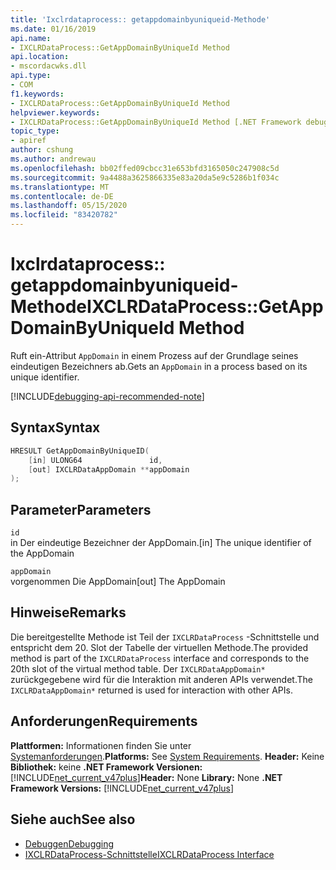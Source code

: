 ```yaml
---
title: 'Ixclrdataprocess:: getappdomainbyuniqueid-Methode'
ms.date: 01/16/2019
api.name:
- IXCLRDataProcess::GetAppDomainByUniqueId Method
api.location:
- mscordacwks.dll
api.type:
- COM
f1.keywords:
- IXCLRDataProcess::GetAppDomainByUniqueId Method
helpviewer.keywords:
- IXCLRDataProcess::GetAppDomainByUniqueId Method [.NET Framework debugging]
topic_type:
- apiref
author: cshung
ms.author: andrewau
ms.openlocfilehash: bb02ffed09cbcc31e653bfd3165050c247908c5d
ms.sourcegitcommit: 9a4488a3625866335e83a20da5e9c5286b1f034c
ms.translationtype: MT
ms.contentlocale: de-DE
ms.lasthandoff: 05/15/2020
ms.locfileid: "83420782"
---
```

# <a name="ixclrdataprocessgetappdomainbyuniqueid-method"></a><span data-ttu-id="9ad3e-102">Ixclrdataprocess:: getappdomainbyuniqueid-Methode</span><span class="sxs-lookup"><span data-stu-id="9ad3e-102">IXCLRDataProcess::GetAppDomainByUniqueId Method</span></span>

<span data-ttu-id="9ad3e-103">Ruft ein-Attribut `AppDomain` in einem Prozess auf der Grundlage seines eindeutigen Bezeichners ab.</span><span class="sxs-lookup"><span data-stu-id="9ad3e-103">Gets an `AppDomain` in a process based on its unique identifier.</span></span>

[!INCLUDE[debugging-api-recommended-note](../../../../includes/debugging-api-recommended-note.md)]

## <a name="syntax"></a><span data-ttu-id="9ad3e-104">Syntax</span><span class="sxs-lookup"><span data-stu-id="9ad3e-104">Syntax</span></span>

```cpp
HRESULT GetAppDomainByUniqueID(
    [in] ULONG64               id,
    [out] IXCLRDataAppDomain **appDomain
);
```

## <a name="parameters"></a><span data-ttu-id="9ad3e-105">Parameter</span><span class="sxs-lookup"><span data-stu-id="9ad3e-105">Parameters</span></span>

`id`\
<span data-ttu-id="9ad3e-106">in Der eindeutige Bezeichner der AppDomain.</span><span class="sxs-lookup"><span data-stu-id="9ad3e-106">[in] The unique identifier of the AppDomain</span></span>

`appDomain`\
<span data-ttu-id="9ad3e-107">vorgenommen Die AppDomain</span><span class="sxs-lookup"><span data-stu-id="9ad3e-107">[out] The AppDomain</span></span>

## <a name="remarks"></a><span data-ttu-id="9ad3e-108">Hinweise</span><span class="sxs-lookup"><span data-stu-id="9ad3e-108">Remarks</span></span>

<span data-ttu-id="9ad3e-109">Die bereitgestellte Methode ist Teil der `IXCLRDataProcess` -Schnittstelle und entspricht dem 20. Slot der Tabelle der virtuellen Methode.</span><span class="sxs-lookup"><span data-stu-id="9ad3e-109">The provided method is part of the `IXCLRDataProcess` interface and corresponds to the 20th slot of the virtual method table.</span></span> <span data-ttu-id="9ad3e-110">Der `IXCLRDataAppDomain*` zurückgegebene wird für die Interaktion mit anderen APIs verwendet.</span><span class="sxs-lookup"><span data-stu-id="9ad3e-110">The `IXCLRDataAppDomain*` returned is used for interaction with other APIs.</span></span>

## <a name="requirements"></a><span data-ttu-id="9ad3e-111">Anforderungen</span><span class="sxs-lookup"><span data-stu-id="9ad3e-111">Requirements</span></span>

<span data-ttu-id="9ad3e-112">**Plattformen:** Informationen finden Sie unter [Systemanforderungen](../../get-started/system-requirements.md).</span><span class="sxs-lookup"><span data-stu-id="9ad3e-112">**Platforms:** See [System Requirements](../../get-started/system-requirements.md).</span></span>
<span data-ttu-id="9ad3e-113">**Header:** Keine **Bibliothek:** keine **.NET Framework Versionen:**[!INCLUDE[net_current_v47plus](../../../../includes/net-current-v47plus.md)]</span><span class="sxs-lookup"><span data-stu-id="9ad3e-113">**Header:** None **Library:** None **.NET Framework Versions:** [!INCLUDE[net_current_v47plus](../../../../includes/net-current-v47plus.md)]</span></span>

## <a name="see-also"></a><span data-ttu-id="9ad3e-114">Siehe auch</span><span class="sxs-lookup"><span data-stu-id="9ad3e-114">See also</span></span>

- [<span data-ttu-id="9ad3e-115">Debuggen</span><span class="sxs-lookup"><span data-stu-id="9ad3e-115">Debugging</span></span>](index.md)
- [<span data-ttu-id="9ad3e-116">IXCLRDataProcess-Schnittstelle</span><span class="sxs-lookup"><span data-stu-id="9ad3e-116">IXCLRDataProcess Interface</span></span>](ixclrdataprocess-interface.md)
